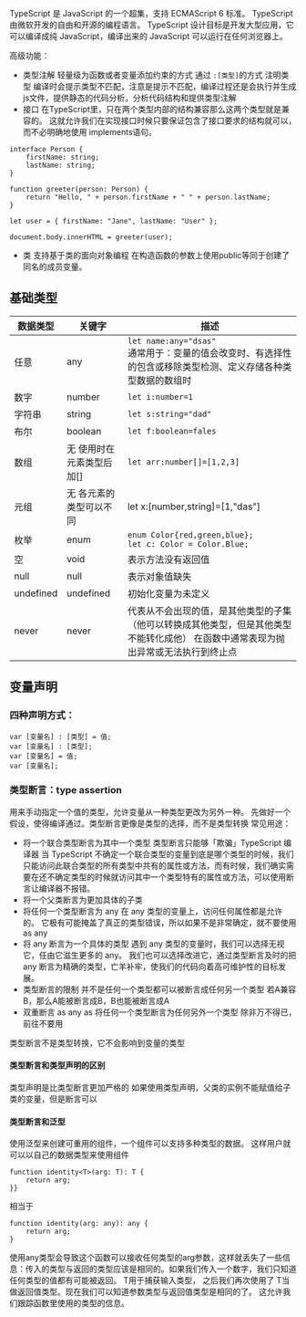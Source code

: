 TypeScript 是 JavaScript 的一个超集，支持 ECMAScript 6 标准。
TypeScript 由微软开发的自由和开源的编程语言。
TypeScript 设计目标是开发大型应用，它可以编译成纯 JavaScript，编译出来的 JavaScript 可以运行在任何浏览器上。

高级功能：
+ 类型注解 轻量级为函数或者变量添加约束的方式 通过 ```:[类型]```的方式 注明类型
编译时会提示类型不匹配，注意是提示不匹配，编译过程还是会执行并生成js文件，提供静态的代码分析，分析代码结构和提供类型注解
+ 接口 在TypeScript里，只在两个类型内部的结构兼容那么这两个类型就是兼容的。 这就允许我们在实现接口时候只要保证包含了接口要求的结构就可以，而不必明确地使用 implements语句。
```
interface Person {
    firstName: string;
    lastName: string;
}

function greeter(person: Person) {
    return "Hello, " + person.firstName + " " + person.lastName;
}

let user = { firstName: "Jane", lastName: "User" };

document.body.innerHTML = greeter(user);
```
+ 类 
支持基于类的面向对象编程
在构造函数的参数上使用public等同于创建了同名的成员变量。


##  基础类型
| 数据类型| 关键字 |描述|
|  ----  | ----  | ---|
| 任意  | any |```let name:any="dsas"```<br>通常用于：变量的值会改变时、有选择性的包含或移除类型检测、定义存储各种类型数据的数组时|
| 数字  | number |```let i:number=1```|
|字符串|string|```let s:string="dad"```|
|布尔|boolean|```let f:boolean=fales```|
|数组|无 使用时在元素类型后加[]|```let arr:number[]=[1,2,3]```|
|元组|无 各元素的类型可以不同|let x:[number,string]=[1,"das"]|
|枚举|enum|```enum Color{red,green,blue};```<br>```let c: Color = Color.Blue;``` |
|空|void|表示方法没有返回值
|null|null|表示对象值缺失
|undefined|undefined|初始化变量为未定义
|never|never|代表从不会出现的值，是其他类型的子集（他可以转换成其他类型，但是其他类型不能转化成他） 在函数中通常表现为抛出异常或无法执行到终止点|

## 变量声明
### 四种声明方式：
```
var [变量名] : [类型] = 值;
var [变量名] : [类型];
var [变量名] = 值;
var [变量名];
```

### 类型断言：type assertion
用来手动指定一个值的类型，允许变量从一种类型更改为另外一种。
先做好一个假设，使得编译通过。类型断言更像是类型的选择，而不是类型转换
常见用途：
+ 将一个联合类型断言为其中一个类型
类型断言只能够「欺骗」TypeScript 编译器
当 TypeScript 不确定一个联合类型的变量到底是哪个类型的时候，我们只能访问此联合类型的所有类型中共有的属性或方法，而有时候，我们确实需要在还不确定类型的时候就访问其中一个类型特有的属性或方法，可以使用断言让编译器不报错。
+ 将一个父类断言为更加具体的子类
+ 将任何一个类型断言为 any
在 any 类型的变量上，访问任何属性都是允许的。
它极有可能掩盖了真正的类型错误，所以如果不是非常确定，就不要使用 as any
+ 将 any 断言为一个具体的类型
遇到 any 类型的变量时，我们可以选择无视它，任由它滋生更多的 any。
我们也可以选择改进它，通过类型断言及时的把 any 断言为精确的类型，亡羊补牢，使我们的代码向着高可维护性的目标发展。
+ 类型断言的限制
并不是任何一个类型都可以被断言成任何另一个类型
若A兼容B，那么A能被断言成B，B也能被断言成A
+ 双重断言
as any as 将任何一个类型断言为任何另外一个类型
除非万不得已，前往不要用

类型断言不是类型转换，它不会影响到变量的类型
#### 类型断言和类型声明的区别
类型声明是比类型断言更加严格的
如果使用类型声明，父类的实例不能赋值给子类的变量，但是断言可以
#### 类型断言和泛型 
使用泛型来创建可重用的组件，一个组件可以支持多种类型的数据。 这样用户就可以以自己的数据类型来使用组件
```
function identity<T>(arg: T): T {
    return arg;
}}
```
相当于
```
function identity(arg: any): any {
    return arg;
}
```
使用any类型会导致这个函数可以接收任何类型的arg参数，这样就丢失了一些信息：传入的类型与返回的类型应该是相同的。如果我们传入一个数字，我们只知道任何类型的值都有可能被返回。
T用于捕获输入类型， 之后我们再次使用了 T当做返回值类型。现在我们可以知道参数类型与返回值类型是相同的了。 这允许我们跟踪函数里使用的类型的信息。
